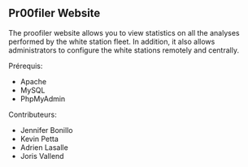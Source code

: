 ## Pr00filer Website

The proofiler website allows you to view statistics on all the analyses performed by the white station fleet. In addition, it also allows administrators to configure the white stations remotely and centrally.

Prérequis:
- Apache 
- MySQL
- PhpMyAdmin

Contributeurs:
- Jennifer Bonillo  
- Kevin Petta
- Adrien Lasalle
- Joris Vallend
